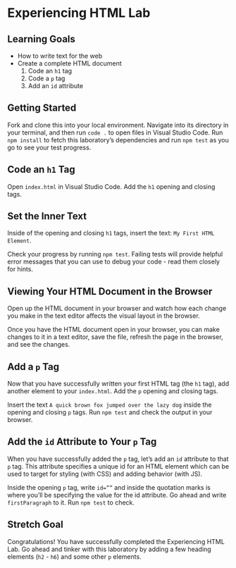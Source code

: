 # Experiencing HTML Lab

## Learning Goals
- How to write text for the web
- Create a complete HTML document
    1. Code an `h1` tag
    1. Code a `p` tag
    1. Add an `id` attribute

## Getting Started
Fork and clone this into your local environment. Navigate into its directory in your terminal, and then run `code .` to open files in Visual Studio Code. Run `npm install` to fetch this laboratory’s dependencies and run `npm test` as you go to see your test progress.

## Code an `h1` Tag
Open `index.html` in Visual Studio Code. Add the `h1` opening and closing tags.

## Set the Inner Text
Inside of the opening and closing `h1` tags, insert the text: `My First HTML Element`.

Check your progress by running `npm test`. Failing tests will provide helpful error messages that you can use to debug your code - read them closely for hints.

## Viewing Your HTML Document in the Browser
Open up the HTML document in your browser and watch how each change you make in the text editor affects the visual layout in the browser.

Once you have the HTML document open in your browser, you can make changes to it in a text editor, save the file, refresh the page in the browser, and see the changes.

## Add a `p` Tag
Now that you have successfully written your first HTML tag (the `h1` tag), add another element to your `index.html`. Add the `p` opening and closing tags.

Insert the text `A quick brown fox jumped over the lazy dog` inside the opening and closing `p` tags. Run `npm test` and check the output in your browser.

## Add the `id` Attribute to Your `p` Tag
When you have successfully added the `p` tag, let’s add an `id` attribute to that `p` tag. This attribute specifies a unique id for an HTML element which can be used to target for styling (with CSS) and adding behavior (with JS).

Inside the opening `p` tag, write `id=””` and inside the quotation marks is where you’ll be specifying the value for the id attribute. Go ahead and write `firstParagraph` to it. Run `npm test` to check.

## Stretch Goal
Congratulations! You have successfully completed the Experiencing HTML Lab. Go ahead and tinker with this laboratory by adding a few heading elements (`h2` - `h6`) and some other `p` elements.